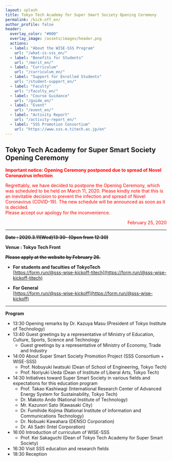 ```yaml
---
layout: splash
title: Tokyo Tech Academy for Super Smart Society Opening Ceremony
permalink: /kick-off_en/
author_profile: false
header:
  overlay_color: "#000"
  overlay_image: /assets/images/header.png
  actions:
  - label: "About the WISE-SSS Program"
    url: "/what-is-sss_en/"
  - label: "Benefits for Students"
    url: "/merit_en/"
  - label: "Curriculum"
    url: "/curriculum_en/"
  - label: "Support for Enrolled Students"
    url: "/student-support_en/"
  - label: "Faculty"
    url: "/faculty_en/"
  - label: "Course Guidance"
    url: "/guide_en/"
  - label: "Event"
    url: "/event_en/"
  - label: "Activity Report"
    url: "/activity-report_en/"
  - label: "SSS Promotion Consortium"
    url: "https://www.sss.e.titech.ac.jp/en"
---
```

## Tokyo Tech Academy for Super Smart Society Opening Ceremony

**<span style="color:Red">Important notice: Opening Ceremony postponed due to spread of Novel Coronavirus infection</span>**

<span style="color:Red">
Regrettably, we have decided to postpone the Opening Ceremony, which was scheduled to be held on March 11, 2020.  Please kindly note that this is an inevitable decision to prevent the infection and spread of Novel Coronavirus (COVID-19).  The new schedule will be announced as soon as it is decided.<br>
Please accept our apology for the inconvenience.
</span>
<p style="color:Red" align="right" >February 25, 2020</p>

<hr>

**~~Date : 2020.3.11(Wed)13:30-   (Open from 12:30)~~**

**Venue : Tokyo Tech Front**

**~~Please apply at the website by February 26.~~**

* **For students and faculties of TokyoTech**<br>
[https://form.run/@sss-wise-kickoff-titech](https://form.run/@sss-wise-kickoff-titech)

* **For General**<br>
[https://form.run/@sss-wise-kickoff](https://form.run/@sss-wise-kickoff)

<hr>

**Program**

* 13:30 Opening remarks by Dr. Kazuya Masu (President of Tokyo Institute of Technology)
* 13:40 Guest greetings by a representative of Ministry of Education, Culture, Sports, Science and Technology
  * Guest greetings by a representative of Ministry of Economy, Trade and Industry
* 14:00 About Super Smart Society Promotion Project (SSS Consortium + WISE-SSS)
  * Prof. Nobuyuki Iwatsuki (Dean of School of Engineering, Tokyo Tech)
  * Prof. Noriyuki Ueda (Dean of Institute of Liberal Arts, Tokyo Tech)
* 14:30 Initiatives toward Super Smart Society in various fields and expectations for this education program
  * Prof. Takao Kashiwagi (International Research Center of Advanced Energy System for Sustainability, Tokyo Tech)
  * Dr. Makoto Ando (National Institute of Technology)
  * Mr. Kazunori Sato (Kawasaki City)
  * Dr. Fumihide Kojima (National Institute of Information and Communications Technology)
  * Dr. Nobuaki Kawahara (DENSO Corporation)
  * Dr. Ali Sadri (Intel Corporation)
* 16:00 Introduction of curriculum of WISE-SSS
  * Prof. Kei Sakaguchi (Dean of Tokyo Tech Academy for Super Smart Society)
* 16:30 Visit SSS education and research fields
* 18:30 Reception
